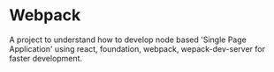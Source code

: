 # Webpack
A project to understand how to develop node based 'Single Page Application' using react, foundation, webpack, wepack-dev-server for faster development.
